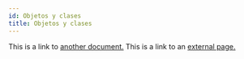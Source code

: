 ```yaml
---
id: Objetos y clases
title: Objetos y clases
---
```


This is a link to [another document.](doc3.md) This is a link to an [external page.](http://www.example.com/)
